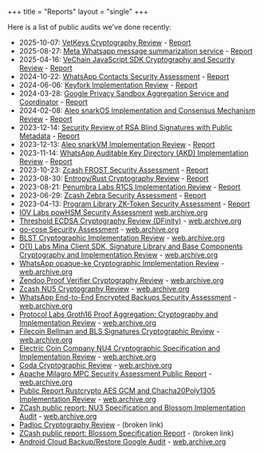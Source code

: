 +++
title = "Reports"
layout = "single"
+++

Here is a list of public audits we've done recently:

- 2025-10-07: [VetKeys Cryptography Review](https://www.nccgroup.com/research-blog/public-report-vetkeys-cryptography-review/) - [Report](https://www.nccgroup.com/media/251hh3kn/ncc_group_dfinityusaresearch_vetkeys_report_2025-10-08_v10.pdf)
- 2025-08-27: [Meta Whatsapp message summarization service](https://www.nccgroup.com/research-blog/public-report-meta-whatsapp-message-summarization-service/) - [Report](https://www.nccgroup.com/media/ymskbe40/ncc_group_metaplatforms_whatsapp-message_summarization_report_2025-08-27_v10.pdf)
- 2025-04-16: [VeChain JavaScript SDK Cryptography and Security Review](https://www.nccgroup.com/research-blog/vechain-javascript-sdk-cryptography-and-security-review/) - [Report](https://www.nccgroup.com/media/ygclshpx/ncc_group_vechainfoundationsanmarinosrl_e020944_report_2025-04-10_v13.pdf)
- 2024-10-22: [WhatsApp Contacts Security Assessment](https://www.nccgroup.com/research-blog/public-report-whatsapp-contacts-security-assessment/) - [Report](https://www.nccgroup.com/media/3ckm2llr/ncc_group_metaplatforms_2024-10-11_v11.pdf)
- 2024-06-06: [Keyfork Implementation Review](https://www.nccgroup.com/research-blog/public-report-keyfork-implementation-review/) - [Report](https://www.nccgroup.com/media/keuozd4o/_ncc_group_distrust_keyfork_public_report_2024-06-04_v10.pdf)
- 2024-03-28: [Google Privacy Sandbox Aggregation Service and Coordinator](https://www.nccgroup.com/research-blog/public-report-google-privacy-sandbox-aggregation-service-and-coordinator/) - [Report](https://www.nccgroup.com/media/m3yogjsq/_ncc_group_google_privacy_sandbox_public_report_v2.pdf)
- 2024-02-08: [Aleo snarkOS Implementation and Consensus Mechanism Review](https://www.nccgroup.com/research-blog/public-report-aleo-snarkos-implementation-and-consensus-mechanism-review/) - [Report](https://www.nccgroup.com/media/adonjzt1/_ncc_group_aleosystems_e009544_snarkos_report_2024-02-06_v10.pdf)
- 2023-12-14: [Security Review of RSA Blind Signatures with Public Metadata](https://www.nccgroup.com/research-blog/public-report-security-review-of-rsa-blind-signatures-with-public-metadata/) - [Report](https://www.nccgroup.com/media/au1d1i4r/_ncc_group_google_e008730_report_2023-12-08_v11-1.pdf)
- 2023-12-13: [Aleo snarkVM Implementation Review](https://www.nccgroup.com/research-blog/public-report-aleo-snarkvm-implementation-review/) - [Report](https://www.nccgroup.com/media/3b5bsgtm/_ncc_group_aleosystems_e008901_report_2023-12-13_v10-1.pdf)
- 2023-11-14: [WhatsApp Auditable Key Directory (AKD) Implementation Review](https://www.nccgroup.com/research-blog/public-report-whatsapp-auditable-key-directory-akd-implementation-review/) - [Report](https://www.nccgroup.com/media/phzpm0qv/_ncc_group_metaplatforms_e008327_report_2023-11-14_v10.pdf)
- 2023-10-23: [Zcash FROST Security Assessment](https://www.nccgroup.com/research-blog/public-report-zcash-frost-security-assessment/) - [Report](https://www.nccgroup.com/media/m1yjijzn/_ncc_group_zcashfoundation_e008263_report_2023-10-20_v11-1.pdf)
- 2023-08-30: [Entropy/Rust Cryptography Review](https://www.nccgroup.com/research-blog/public-report-entropyrust-cryptography-review/) - [Report](https://www.nccgroup.com/media/bq2gfxb3/_ncc_group_entropycryptography_e008526_report_2023-08-25_v10.pdf)
- 2023-08-21: [Penumbra Labs R1CS Implementation Review](https://www.nccgroup.com/research-blog/public-report-penumbra-labs-r1cs-implementation-review/) - [Report](https://www.nccgroup.com/media/zo4h0apc/_ncc_group_penumbralabs_e008695_report_2023-08-18_v10.pdf)
- 2023-06-29: [Zcash Zebra Security Assessment](https://www.nccgroup.com/research-blog/public-report-zcash-zebra-security-assessment/) - [Report](https://www.nccgroup.com/media/bw3nq0vm/_ncc_group_zcashfoundation_e005955_report_2023-06-27_v10.pdf)
- 2023-04-13: [Program Library ZK-Token Security Assessment](https://www.nccgroup.com/research-blog/public-report-solana-program-library-zk-token-security-assessment/) - [Report](https://www.nccgroup.com/media/orxjqelv/_ncc_group_solanafoundation_report_2023-04-05_v12-5.pdf)
- [IOV Labs powHSM Security Assessment](https://www.nccgroup.com/research-blog/public-report-iov-labs-powhsm-security-assessment/) [web.archive.org](https://web.archive.org/web/20221013214048/https://research.nccgroup.com/wp-content/uploads/2022/10/NCC_Group_IOVLabs_powHSM_Report_2022-10-03_v1.1.pdf)
- [Threshold ECDSA Cryptography Review (DFinity)](https://research.nccgroup.com/2022/06/15/public-report-threshold-ecdsa-cryptography-review/) - [web.archive.org](https://web.archive.org/web/20220703063502/https://research.nccgroup.com/wp-content/uploads/2022/06/NCC_DFINITY_ThresholdSignature_Report_2022-06-14_v1.2.pdf)
- [go-cose Security Assessment](https://www.nccgroup.com/research-blog/public-report-go-cose-security-assessment/) - [web.archive.org](https://web.archive.org/web/20220526181900/https://research.nccgroup.com/wp-content/uploads/2022/05/NCC_Microsoft-go-cose-Report_2022-05-26_v1.0.pdf)
- [BLST Cryptographic Implementation Review](https://www.nccgroup.com/research-blog/public-report-blst-cryptographic-implementation-review/) - [web.archive.org](https://web.archive.org/web/20211223154922/https://research.nccgroup.com/wp-content/uploads/2021/01/NCC_Group_EthereumFoundation_ETHF002_Report_2021-01-20_v1.0.pdf)
- [O(1) Labs Mina Client SDK, Signature Library and Base Components Cryptography and Implementation Review](https://www.nccgroup.com/research-blog/public-report-o-1-labs-mina-client-sdk-signature-library-and-base-components-cryptography-and-implementation-review/) - [web.archive.org](https://web.archive.org/web/20220222190133/https://research.nccgroup.com/wp-content/uploads/2022/02/NCC_Group_O1LabsOperatingCo_Report_2022-02-21_v1.0.pdf)
- [WhatsApp opaque-ke Cryptographic Implementation Review](https://www.nccgroup.com/research-blog/public-report-whatsapp-opaque-ke-cryptographic-implementation-review/) - [web.archive.org](https://web.archive.org/web/20211213145520/https://research.nccgroup.com/wp-content/uploads/2021/12/NCC_Group_WhatsAppLLC_OPAQUE_Report_2021-12-10_v1.3.pdf)
- [Zendoo Proof Verifier Cryptography Review](https://www.nccgroup.com/research-blog/public-report-zendoo-proof-verifier-cryptography-review/) - [web.archive.org](https://web.archive.org/web/20211215231306/https://research.nccgroup.com/wp-content/uploads/2021/11/NCC_Group_ZenBlockchainFoundation_E001741_Report_2021-11-29_v1.2.pdf)
- [Zcash NU5 Cryptography Review](https://www.nccgroup.com/research-blog/public-report-zcash-nu5-cryptography-review/) - [web.archive.org](https://web.archive.org/web/20211102164311/https://research.nccgroup.com/wp-content/uploads/2021/11/NCC_Group_Zcash_NU5_PublicReportFinal.pdf)
- [WhatsApp End-to-End Encrypted Backups Security Assessment](https://www.nccgroup.com/research-blog/public-report-whatsapp-end-to-end-encrypted-backups-security-assessment/) - [web.archive.org](https://web.archive.org/web/20211111171131/https://research.nccgroup.com/wp-content/uploads/2021/10/NCC_Group_WhatsApp_E001000M_Report_2021-10-27_v1.2.pdf)
- [Protocol Labs Groth16 Proof Aggregation: Cryptography and Implementation Review](https://www.nccgroup.com/research-blog/public-report-protocol-labs-groth16-proof-aggregation-cryptography-and-implementation-review/) - [web.archive.org](https://web.archive.org/web/20220121133115/https://research.nccgroup.com/wp-content/uploads/2021/06/NCC_Group_ProtocolLabs_FilecoinGroth16_Report_2021-06-02.pdf)
- [Filecoin Bellman and BLS Signatures Cryptographic Review](https://www.nccgroup.com/research-blog/public-report-filecoin-bellman-and-bls-signatures-cryptographic-review/) - [web.archive.org](https://web.archive.org/web/20210826231130/https://research.nccgroup.com/wp-content/uploads/2020/10/NCC_Group_ProtocolLabs_PRLB007_Report_2020-10-20_v1.0.pdf)
- [Electric Coin Company NU4 Cryptographic Specification and Implementation Review](https://www.nccgroup.com/research-blog/public-report-electric-coin-company-nu4-cryptographic-specification-and-implementation-review/) - [web.archive.org](https://web.archive.org/web/20200929080327/https://research.nccgroup.com/wp-content/uploads/2020/09/NCC_Group_Zcash_ZCHX006_Report_2020-09-03_v2.0.pdf)
- [Coda Cryptographic Review](https://www.nccgroup.com/research-blog/public-report-coda-cryptographic-review/) - [web.archive.org](https://web.archive.org/web/20210410222242/https://research.nccgroup.com/wp-content/uploads/2020/05/NCC_Group_O1Labs_O1LB001_Report_2020-05-11_v1.1.pdf)
- [Apache Milagro MPC Security Assessment Public Report](https://www.nccgroup.com/research-blog/public-report-qredo-apache-milagro-mpc-cryptographic-assessment/) - [web.archive.org](https://web.archive.org/web/20211202035651/https://research.nccgroup.com/wp-content/uploads/2020/07/NCC_Group_Qredo_Apache_Milagro_MPC_Cryptographic_Review_2020-07-16_v1.3.pdf)
- [Public Report Rustcrypto AES GCM and Chacha20Poly1305 Implementation Review](https://www.nccgroup.com/research-blog/public-report-rustcrypto-aesgcm-and-chacha20pluspoly1305-implementation-review/) - [web.archive.org](https://web.archive.org/web/20200929011538/https://research.nccgroup.com/wp-content/uploads/2020/02/NCC_Group_MobileCoin_RustCrypto_AESGCM_ChaCha20Poly1305_Implementation_Review_2020-02-12_v1.0.pdf)
- [ZCash public report: NU3 Specification and Blossom Implementation Audit](https://www.nccgroup.com/research-blog/public-report-electric-coin-company-nu3-specification-and-blossom-implementation-audit/) - [web.archive.org](https://web.archive.org/web/20250718074012/https://www.nccgroup.com/media/fjbhnwgc/nccgroup_zcash_publicreport_2020-02-06_v11.pdf)
- [Padloc Cryptography Review](https://www.nccgroup.com/us/our-research/padloc/) - (broken link)
- [ZCash public report: Blossom Specification Report](https://www.nccgroup.com/us/our-research/zcash-blossom-specification-report/) - (broken link)
- [Android Cloud Backup/Restore Google Audit](https://www.nccgroup.com/media/dzxlxwzg/_ncc_group_google_encryptedbackup_2018-10-10_v10.pdf) - [web.archive.org](https://web.archive.org/web/20251021002248/https://www.nccgroup.com/media/dzxlxwzg/_ncc_group_google_encryptedbackup_2018-10-10_v10.pdf)
